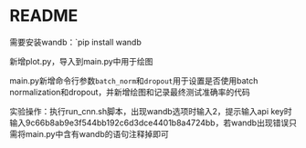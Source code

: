 # README

需要安装wandb：`pip install wandb

新增plot.py，导入到main.py中用于绘图

main.py新增命令行参数`batch_norm`和`dropout`用于设置是否使用batch normalization和dropout，并新增绘图和记录最终测试准确率的代码

实验操作：执行run_cnn.sh脚本，出现wandb选项时输入2，提示输入api key时输入9c66b8ab9e3f544bb192c6d3dce4401b8a4724bb，若wandb出现错误只需将main.py中含有wandb的语句注释掉即可
